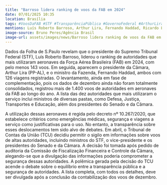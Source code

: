 ```yaml
---
title: "Barroso lidera ranking de voos da FAB em 2024"
date: 07/01/2025 10:35
location: Brasília
tags: #VoosDaFAB #STF #TransparênciaPública #GovernoFederal #ArthurLira #FernandoHaddad #LuísRobertoBarroso #ForçaAéreaBrasileira #TCU #SegurançaNacional #abc360noticias
mentions: Luís Roberto Barroso, Arthur Lira, Fernando Haddad, Ricardo Lewandowski, Silvio Costa Filho, José Múcio Monteiro, Renan Filho, Rodrigo Pacheco, Camilo Santana, Bia Kicis.
image-source: Bruno Peres/Agência Brasil
image-url: assets/images/news/Barroso lidera ranking de voos da FAB em 2024.jpg
---
```


Dados da Folha de S.Paulo revelam que o presidente do Supremo Tribunal Federal (STF), Luís Roberto Barroso, liderou o ranking de autoridades que mais utilizaram aeronaves da Força Aérea Brasileira (FAB) em 2024, com pelo menos 143 voos.  Em seguida, aparecem o presidente da Câmara, Arthur Lira (PP-AL), e o ministro da Fazenda, Fernando Haddad, ambos com 126 viagens registradas.  O levantamento, ainda em fase de complementação, pois os dados de dezembro ainda não foram totalmente consolidados,  registrou mais de 1.400 voos de autoridades em aeronaves da FAB ao longo do ano.  A lista das dez autoridades que mais utilizaram o serviço inclui ministros de diversas pastas, como Defesa, Justiça, Transportes e Educação, além dos presidentes do Senado e da Câmara.

A utilização dessas aeronaves é regida pelo decreto nº 10.267/2020, que estabelece critérios como emergências médicas, segurança e viagens a serviço como justificativas para o uso.  No entanto, a transparência sobre esses deslocamentos tem sido alvo de debates. Em abril, o Tribunal de Contas da União (TCU) decidiu permitir o sigilo em informações sobre voos de altas autoridades, incluindo ministros do STF, o vice-presidente e os presidentes do Senado e da Câmara. A decisão foi tomada após pedido de auditoria da Comissão de Fiscalização Financeira e Controle da Câmara, alegando-se que a divulgação das informações poderia comprometer a segurança dessas autoridades.  A polêmica gerada pela decisão do TCU acende o debate sobre o equilíbrio entre a transparência pública e a segurança de autoridades.  A lista completa, com todos os detalhes, deve ser divulgada após a conclusão da contabilização dos voos de dezembro.
